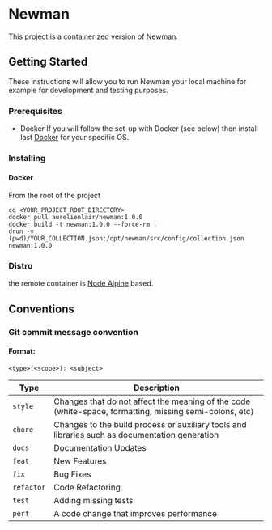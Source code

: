 # Newman

This project is a containerized version of [Newman](https://learning.postman.com/docs/running-collections/using-newman-cli/command-line-integration-with-newman/).


## Getting Started

These instructions will allow you to run Newman your local machine for example for development and testing purposes.

### Prerequisites

- Docker
If you will follow the set-up with Docker (see below) then install last [Docker](https://www.docker.com/community-edition) for your specific OS.

### Installing

#### Docker

From the root of the project
```shell
cd <YOUR_PROJECT_ROOT_DIRECTORY>
docker pull aurelienlair/newman:1.0.0
docker build -t newman:1.0.0 --force-rm .
drun -v (pwd)/YOUR_COLLECTION.json:/opt/newman/src/config/collection.json newman:1.0.0
```

### Distro
the remote container is [Node Alpine](https://hub.docker.com/_/node) based.


## Conventions

### Git commit message convention

#### Format:

`<type>(<scope>): <subject>`

| Type | Description |
|------| ----------- |
| `style` | Changes that do not affect the meaning of the code (white-space, formatting, missing semi-colons, etc) |
| `chore` | Changes to the build process or auxiliary tools and libraries such as documentation generation |
| `docs` | Documentation Updates |
| `feat` | New Features |
| `fix`  | Bug Fixes |
| `refactor` | Code Refactoring |
| `test` | Adding missing tests |
| `perf` | A code change that improves performance |